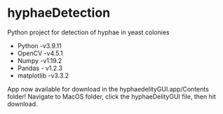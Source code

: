 # hyphaeDetection
Python project for detection of hyphae in yeast colonies

 - Python -v3.9.11
 - OpenCV -v4.5.1
 - Numpy -v1.19.2
 - Pandas - v1.2.3
 - matplotlib -v3.3.2

App now available for download in the hyphaedelityGUI.app/Contents folder! Navigate to MacOS folder, click the hyphaeDelityGUI file, then hit download. 
